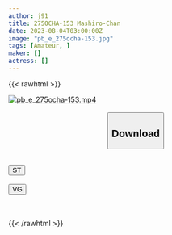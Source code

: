 ```yaml
---
author: j91
title: 275OCHA-153 Mashiro-Chan
date: 2023-08-04T03:00:00Z
image: "pb_e_275ocha-153.jpg"
tags: [Amateur, ]
maker: []
actress: []
---
```



{{< rawhtml >}}

<div class="video" data-videoid="jjBvrjqazkUzX30">
    <a href="javascript:;">
        <img src="https://my.j91.asia/posts/pb_e_275ocha-153/pb_e_275ocha-153.jpg" width="WIDTH" height="HEIGHT" alt="pb_e_275ocha-153.mp4" loading="lazy">
    </a>
</div>

<script type="text/javascript" src="https://j91.asia/asset/on-demand-st.js"></script>

<br>
  <link rel="stylesheet" href="https://j91.asia/asset/bs5.css">
  
  <center>
  <button class="btn btn-primary" type="button" data-bs-toggle="collapse" data-bs-target=".multi-collapse" aria-expanded="false" aria-controls="multiCollapseExample1 multiCollapseExample2"><h2>Download</h2></button></center>
</p>
<div class="row">
  <div class="col">
    <div class="collapse multi-collapse" id="multiCollapseExample1">
      <div class="card card-body">
	      	      <br>
<div class="buttons">  
<a href="https://streamtape.to/v/jjBvrjqazkUzX30"><button class="btn-hover color-3"><i class="fa fa-download"></i> ST</button></a></div>
    </div>
  </div>
</div>
  <div class="col">
    <div class="collapse multi-collapse" id="multiCollapseExample2">
      <div class="card card-body">
	      <br>
<div class="buttons">
    <a href="https://vgembed.com/v/QNB7xA68vRE0WG9"><button class="btn-hover color-9"><i class="fa fa-download"></i> VG</button></a></div>
<br><br>
      </div>
    </div>
  </div>
</div>

{{< /rawhtml >}}